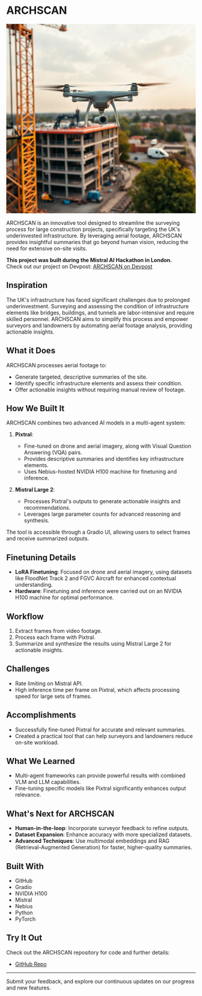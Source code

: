 # ARCHSCAN

![ARCHSCAN Logo](data/drone.jpeg)

ARCHSCAN is an innovative tool designed to streamline the surveying process for large construction projects, specifically targeting the UK's underinvested infrastructure. By leveraging aerial footage, ARCHSCAN provides insightful summaries that go beyond human vision, reducing the need for extensive on-site visits.

**This project was built during the Mistral AI Hackathon in London.**  
Check out our project on Devpost: [ARCHSCAN on Devpost](https://devpost.com/software/archscan)

## Inspiration
The UK's infrastructure has faced significant challenges due to prolonged underinvestment. Surveying and assessing the condition of infrastructure elements like bridges, buildings, and tunnels are labor-intensive and require skilled personnel. ARCHSCAN aims to simplify this process and empower surveyors and landowners by automating aerial footage analysis, providing actionable insights.

## What it Does
ARCHSCAN processes aerial footage to:
- Generate targeted, descriptive summaries of the site.
- Identify specific infrastructure elements and assess their condition.
- Offer actionable insights without requiring manual review of footage.

## How We Built It
ARCHSCAN combines two advanced AI models in a multi-agent system:

1. **Pixtral**:
   - Fine-tuned on drone and aerial imagery, along with Visual Question Answering (VQA) pairs.
   - Provides descriptive summaries and identifies key infrastructure elements.
   - Uses Nebius-hosted NVIDIA H100 machine for finetuning and inference.

2. **Mistral Large 2**:
   - Processes Pixtral's outputs to generate actionable insights and recommendations.
   - Leverages large parameter counts for advanced reasoning and synthesis.

The tool is accessible through a Gradio UI, allowing users to select frames and receive summarized outputs.

## Finetuning Details
- **LoRA Finetuning**: Focused on drone and aerial imagery, using datasets like FloodNet Track 2 and FGVC Aircraft for enhanced contextual understanding.
- **Hardware**: Finetuning and inference were carried out on an NVIDIA H100 machine for optimal performance.

## Workflow
1. Extract frames from video footage.
2. Process each frame with Pixtral.
3. Summarize and synthesize the results using Mistral Large 2 for actionable insights.

## Challenges
- Rate limiting on Mistral API.
- High inference time per frame on Pixtral, which affects processing speed for large sets of frames.

## Accomplishments
- Successfully fine-tuned Pixtral for accurate and relevant summaries.
- Created a practical tool that can help surveyors and landowners reduce on-site workload.

## What We Learned
- Multi-agent frameworks can provide powerful results with combined VLM and LLM capabilities.
- Fine-tuning specific models like Pixtral significantly enhances output relevance.

## What's Next for ARCHSCAN
- **Human-in-the-loop**: Incorporate surveyor feedback to refine outputs.
- **Dataset Expansion**: Enhance accuracy with more specialized datasets.
- **Advanced Techniques**: Use multimodal embeddings and RAG (Retrieval-Augmented Generation) for faster, higher-quality summaries.

## Built With
- GitHub
- Gradio
- NVIDIA H100
- Mistral
- Nebius
- Python
- PyTorch

## Try It Out
Check out the ARCHSCAN repository for code and further details:
- [GitHub Repo](https://github.com/404missinglink/Pix4D-ArchScan/tree/UI_Finetune)

---

Submit your feedback, and explore our continuous updates on our progress and new features.
